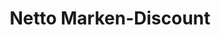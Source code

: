 ---
title: "Netto Marken-Discount"
url: /hohenstein-ernstthal/netto-marken-discount/
shop: Supermarkt
---